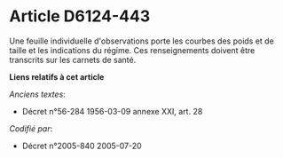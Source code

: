 # Article D6124-443

Une feuille individuelle d'observations porte les courbes des poids et de taille et les indications du régime. Ces
renseignements doivent être transcrits sur les carnets de santé.

**Liens relatifs à cet article**

_Anciens textes_:

  - Décret n°56-284 1956-03-09 annexe XXI, art. 28

_Codifié par_:

  - Décret n°2005-840 2005-07-20
